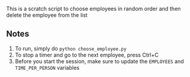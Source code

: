 This is a scratch script to choose employees in random order and then delete the employee from the list

## Notes

1. To run, simply do `python choose_employee.py`
2. To stop a timer and go to the next employee, press Ctrl+C
3. Before you start the session, make sure to update the `EMPLOYEES` and `TIME_PER_PERSON` variables